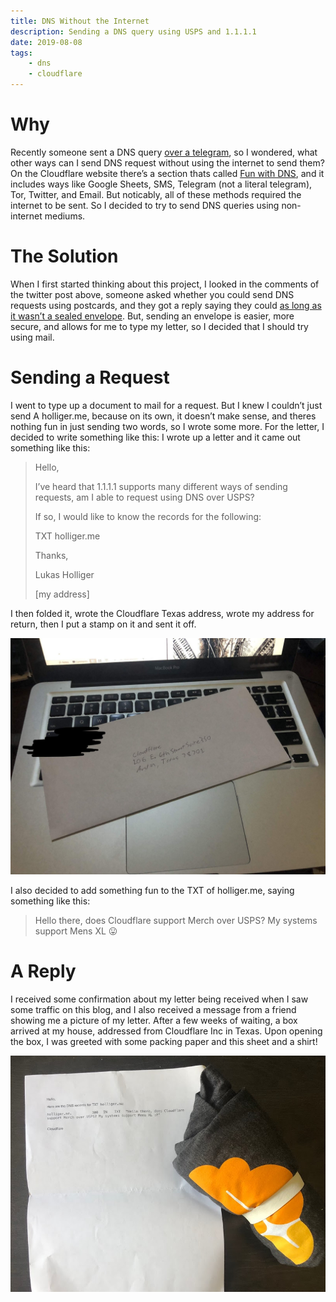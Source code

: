 ```yaml
---
title: DNS Without the Internet
description: Sending a DNS query using USPS and 1.1.1.1
date: 2019-08-08
tags:
    - dns
    - cloudflare
---
```


# Why

Recently someone sent a DNS query [over a telegram](https://twitter.com/jgrahamc/status/1144272344803946496), so I wondered, what other ways can I send DNS request without using the internet to send them? On the Cloudflare website there’s a section thats called [Fun with DNS](http://web.archive.org/web/20190325132350/https://developers.cloudflare.com/1.1.1.1/fun-stuff/), and it includes ways like Google Sheets, SMS, Telegram (not a literal telegram), Tor, Twitter, and Email. But noticably, all of these methods required the internet to be sent. So I decided to try to send DNS queries using non-internet mediums.

# The Solution

When I first started thinking about this project, I looked in the comments of the twitter post above, someone asked whether you could send DNS requests using postcards, and they got a reply saying they could [as long as it wasn’t a sealed envelope](https://twitter.com/ppog_penguin/status/1144792854947962882). But, sending an envelope is easier, more secure, and allows for me to type my letter, so I decided that I should try using mail.

# Sending a Request

I went to type up a document to mail for a request. But I knew I couldn’t just send A holliger.me, because on its own, it doesn’t make sense, and theres nothing fun in just sending two words, so I wrote some more. For the letter, I decided to write something like this: I wrote up a letter and it came out something like this:

> Hello,
>
>I’ve heard that 1.1.1.1 supports many different ways of sending requests, am I able to request using DNS over USPS?
>
>If so, I would like to know the records for the following:
>
>TXT holliger.me
>
>Thanks,
>
>Lukas Holliger
>
>[my address]

I then folded it, wrote the Cloudflare Texas address, wrote my address for return, then I put a stamp on it and sent it off.

![](/assets/images/dns_without_internet/cf-letter-2048x1536.jpg)

I also decided to add something fun to the TXT of holliger.me, saying something like this:

> Hello there, does Cloudflare support Merch over USPS? My systems support Mens XL 😛

# A Reply

I received some confirmation about my letter being received when I saw some traffic on this blog, and I also received a message from a friend showing me a picture of my letter. After a few weeks of waiting, a box arrived at my house, addressed from Cloudflare Inc in Texas. Upon opening the box, I was greeted with some packing paper and this sheet and a shirt!

![](/assets/images/dns_without_internet/cf-reply.jpg)